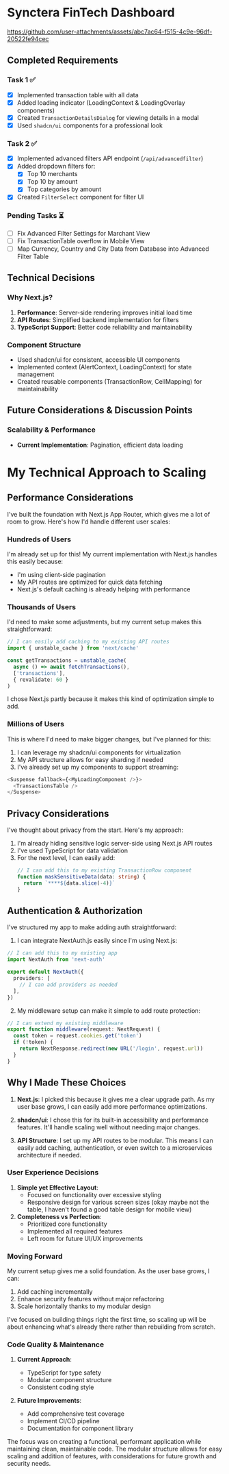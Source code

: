 # Synctera FinTech Dashboard

https://github.com/user-attachments/assets/abc7ac64-f515-4c9e-96df-20522fe94cec

## Completed Requirements

### Task 1 ✅
- [x] Implemented transaction table with all data  
- [x] Added loading indicator (LoadingContext & LoadingOverlay components)  
- [x] Created `TransactionDetailsDialog` for viewing details in a modal  
- [x] Used `shadcn/ui` components for a professional look  

### Task 2 ✅
- [x] Implemented advanced filters API endpoint (`/api/advancedfilter`)  
- [x] Added dropdown filters for:
  - [x] Top 10 merchants
  - [x] Top 10 by amount
  - [x] Top categories by amount  
- [x] Created `FilterSelect` component for filter UI 

### Pending Tasks ⏳
- [ ] Fix Advanced Filter Settings for Marchant View
- [ ] Fix TransactionTable overflow in Mobile View
- [ ] Map Currency, Country and City Data from Database into Advanced Filter Table

## Technical Decisions

### Why Next.js?
1. **Performance**: Server-side rendering improves initial load time
2. **API Routes**: Simplified backend implementation for filters
3. **TypeScript Support**: Better code reliability and maintainability

### Component Structure
- Used shadcn/ui for consistent, accessible UI components
- Implemented context (AlertContext, LoadingContext) for state management
- Created reusable components (TransactionRow, CellMapping) for maintainability

## Future Considerations & Discussion Points

### Scalability & Performance
- **Current Implementation**: Pagination, efficient data loading
# My Technical Approach to Scaling

## Performance Considerations

I've built the foundation with Next.js App Router, which gives me a lot of room to grow. Here's how I'd handle different user scales:

### Hundreds of Users
I'm already set up for this! My current implementation with Next.js handles this easily because:
- I'm using client-side pagination
- My API routes are optimized for quick data fetching
- Next.js's default caching is already helping with performance

### Thousands of Users
I'd need to make some adjustments, but my current setup makes this straightforward:
```typescript
// I can easily add caching to my existing API routes
import { unstable_cache } from 'next/cache'

const getTransactions = unstable_cache(
  async () => await fetchTransactions(),
  ['transactions'],
  { revalidate: 60 }
)
```
I chose Next.js partly because it makes this kind of optimization simple to add.

### Millions of Users
This is where I'd need to make bigger changes, but I've planned for this:
1. I can leverage my shadcn/ui components for virtualization
2. My API structure allows for easy sharding if needed
3. I've already set up my components to support streaming:
```typescript
<Suspense fallback={<MyLoadingComponent />}>
  <TransactionsTable />
</Suspense>
```

## Privacy Considerations

I've thought about privacy from the start. Here's my approach:

1. I'm already hiding sensitive logic server-side using Next.js API routes
2. I've used TypeScript for data validation
3. For the next level, I can easily add:
   ```typescript
   // I can add this to my existing TransactionRow component
   function maskSensitiveData(data: string) {
     return `****${data.slice(-4)}`
   }
   ```

## Authentication & Authorization

I've structured my app to make adding auth straightforward:

1. I can integrate NextAuth.js easily since I'm using Next.js:
```typescript
// I can add this to my existing app
import NextAuth from 'next-auth'

export default NextAuth({
  providers: [
    // I can add providers as needed
  ],
})
```

2. My middleware setup can make it simple to add route protection:
```typescript
// I can extend my existing middleware
export function middleware(request: NextRequest) {
  const token = request.cookies.get('token')
  if (!token) {
    return NextResponse.redirect(new URL('/login', request.url))
  }
}
```

## Why I Made These Choices

1. **Next.js**: I picked this because it gives me a clear upgrade path. As my user base grows, I can easily add more performance optimizations.

2. **shadcn/ui**: I chose this for its built-in accessibility and performance features. It'll handle scaling well without needing major changes.

3. **API Structure**: I set up my API routes to be modular. This means I can easily add caching, authentication, or even switch to a microservices architecture if needed.

### User Experience Decisions
1. **Simple yet Effective Layout**:
   - Focused on functionality over excessive styling
   - Responsive design for various screen sizes (okay maybe not the table, I haven't found a good table design for mobile view)
2. **Completeness vs Perfection**:
   - Prioritized core functionality
   - Implemented all required features
   - Left room for future UI/UX improvements

### Moving Forward

My current setup gives me a solid foundation. As the user base grows, I can:
1. Add caching incrementally
2. Enhance security features without major refactoring
3. Scale horizontally thanks to my modular design

I've focused on building things right the first time, so scaling up will be about enhancing what's already there rather than rebuilding from scratch.

### Code Quality & Maintenance
1. **Current Approach**:
   - TypeScript for type safety
   - Modular component structure
   - Consistent coding style

2. **Future Improvements**:
   - Add comprehensive test coverage
   - Implement CI/CD pipeline
   - Documentation for component library

The focus was on creating a functional, performant application while maintaining clean, maintainable code. The modular structure allows for easy scaling and addition of features, with considerations for future growth and security needs.
